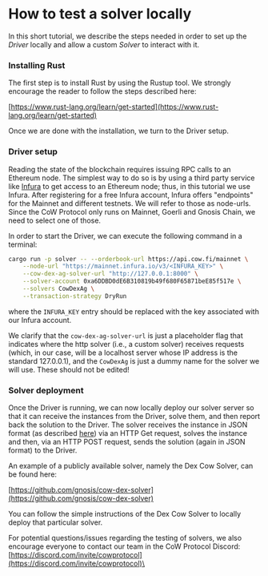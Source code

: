 # How to test a solver locally

In this short tutorial, we describe the steps needed in order to set up the _Driver_ locally and allow a custom _Solver_ to interact with it.

### Installing Rust

The first step is to install Rust by using the Rustup tool. We strongly encourage the reader to follow the steps described here:

[https://www.rust-lang.org/learn/get-started](https://www.rust-lang.org/learn/get-started)

Once we are done with the installation, we turn to the Driver setup.

### Driver setup

Reading the state of the blockchain requires issuing RPC calls to an Ethereum node. The simplest way to do so is by using a third party service like [Infura](https://infura.io/) to get access to an Ethereum node; thus, in this tutorial we use Infura. After registering for a free Infura account, Infura offers "endpoints" for the Mainnet and different testnets. We will refer to those as node-urls. Since the CoW Protocol only runs on Mainnet, Goerli and Gnosis Chain, we need to select one of those.

In order to start the Driver, we can execute the following command in a terminal:

```bash
cargo run -p solver -- --orderbook-url https://api.cow.fi/mainnet \
    --node-url "https://mainnet.infura.io/v3/<INFURA_KEY>" \
    --cow-dex-ag-solver-url "http://127.0.0.1:8000" \
    --solver-account 0xa6DDBD0dE6B310819b49f680F65871beE85f517e \
    --solvers CowDexAg \
    --transaction-strategy DryRun
```

where the `INFURA_KEY` entry should be replaced with the key associated with our Infura account.

We clarify that the `cow-dex-ag-solver-url` is just a placeholder flag that indicates where the http solver (i.e., a custom solver) receives requests (which, in our case, will be a localhost server whose IP address is the standard 127.0.0.1), and the `CowDexAg` is just a dummy name for the solver we will use. These should not be edited!

### Solver deployment

Once the Driver is running, we can now locally deploy our solver server so that it can receive the instances from the Driver, solve them, and then report back the solution to the Driver. The solver receives the instance in JSON format (as described [here](../off-chain-services/in-depth-solver-specification/introduction)) via an HTTP Get request, solves the instance and then, via an HTTP POST request, sends the solution (again in JSON format) to the Driver.

An example of a publicly available solver, namely the Dex Cow Solver, can be found here:

[https://github.com/gnosis/cow-dex-solver](https://github.com/gnosis/cow-dex-solver)

You can follow the simple instructions of the Dex Cow Solver to locally deploy that particular solver.

For potential questions/issues regarding the testing of solvers, we also encourage everyone to contact our team in the CoW Protocol Discord: [https://discord.com/invite/cowprotocol](https://discord.com/invite/cowprotocol)\
